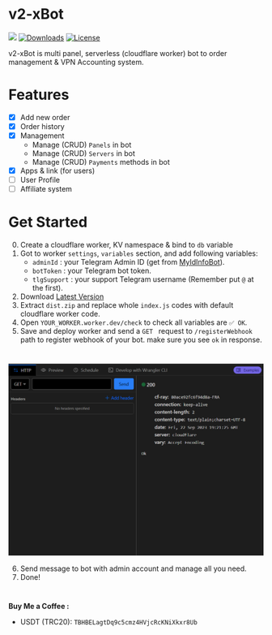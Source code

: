 # v2-xBot

[![](https://img.shields.io/github/v/release/javadib/v2-xbot.svg)](https://github.com/javadib/v2-xbot/releases)
[![Downloads](https://img.shields.io/github/downloads/javadib/v2-xbot/total.svg)](#)
[![License](https://img.shields.io/badge/license-GPL%20V3-blue.svg?longCache=true)](https://www.gnu.org/licenses/gpl-3.0.en.html)

v2-xBot is multi panel, serverless (cloudflare worker) bot to order management & VPN Accounting system.
#

# Features
- [x] Add new order
- [x] Order history
- [x] Management
  - Manage (CRUD) `Panels` in bot
  - Manage (CRUD) `Servers` in bot
  - Manage (CRUD) `Payments` methods in bot
- [x] Apps & link (for users)
- [ ] User Profile
- [ ] Affiliate system
#

# Get Started
0) Create a cloudflare worker, KV namespace & bind to `db` variable
1) Got to worker `settings`, `variables` section, and add following variables:
    - `adminId` : your Telegram Admin ID (get from [MyIdInfoBot](https://t.me/Myidinfobot)).
    - `botToken` : your Telegram bot token.
    - `tlgSupport` : your support Telegram username (Remember put `@` at the first).
3) Download [Latest Version](https://github.com/javadib/v2-xbot/releases/latest/download/dist.zip)
4) Extract `dist.zip` and replace whole `index.js` codes with default cloudflare worker code.
4) Open `YOUR_WORKER.worker.dev/check` to check all variables are `✅ OK`.
5) Save and deploy worker and send a `GET ` request to `/registerWebhook` path to register webhook of your bot. make sure you see `ok` in response.
#
![1](./docs/images/register-result.png)

6) Send message to bot with admin account and manage all you need.
7) Done!
#





#

**Buy Me a Coffee :**
- USDT (TRC20): `TBHBELagtDq9c5cmz4HVjcRcKNiXkxr8Ub`
